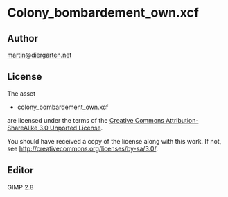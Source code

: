 Colony_bombardement_own.xcf
=======================

Author
------

martin@diergarten.net


License
-------

The asset

* colony_bombardement_own.xcf

are licensed under the terms of the
[Creative Commons Attribution-ShareAlike 3.0 Unported License](../../../COPYING).

You should have received a copy of the license along with this
work.  If not, see <http://creativecommons.org/licenses/by-sa/3.0/>.

Editor
------

GIMP 2.8
